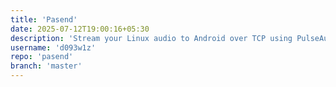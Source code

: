 ```yaml
---
title: 'Pasend'
date: 2025-07-12T19:00:16+05:30
description: 'Stream your Linux audio to Android over TCP using PulseAudio and C++.'
username: 'd093w1z'
repo: 'pasend'
branch: 'master'
---
```

